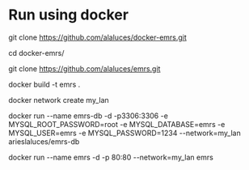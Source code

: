 
# Run using docker

git clone https://github.com/alaluces/docker-emrs.git

cd docker-emrs/

git clone https://github.com/alaluces/emrs.git

docker build -t emrs .

docker network create my_lan

docker run --name emrs-db -d -p3306:3306 -e MYSQL_ROOT_PASSWORD=root -e MYSQL_DATABASE=emrs -e MYSQL_USER=emrs -e MYSQL_PASSWORD=1234 --network=my_lan arieslaluces/emrs-db

docker run --name emrs -d -p 80:80 --network=my_lan emrs

